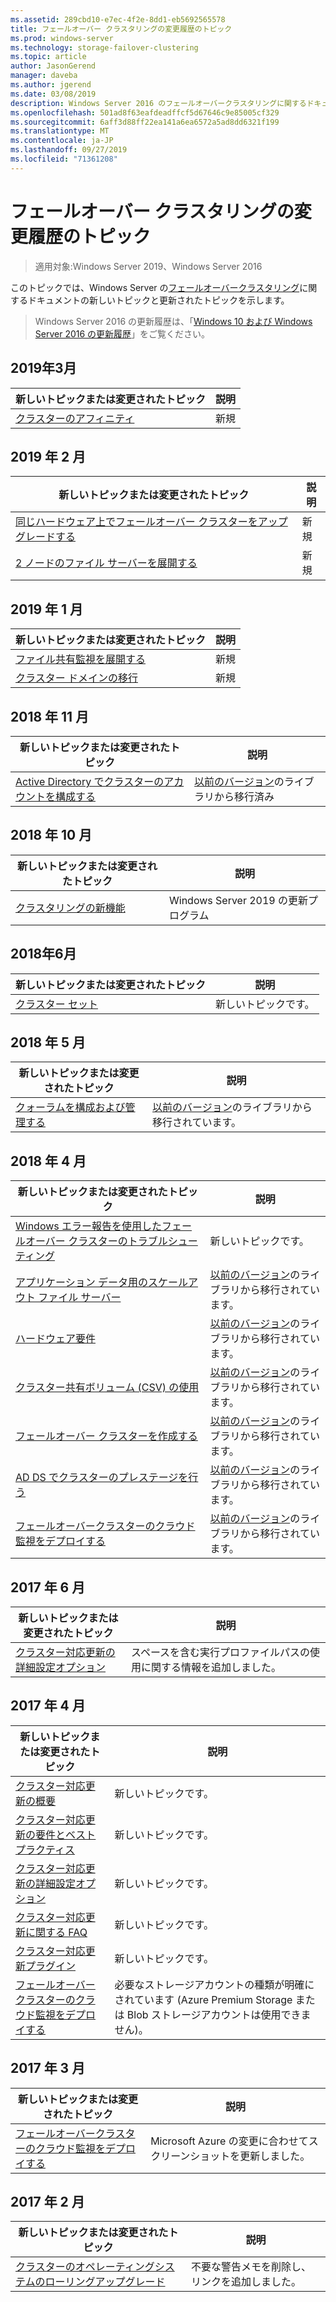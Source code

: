 ```yaml
---
ms.assetid: 289cbd10-e7ec-4f2e-8dd1-eb5692565578
title: フェールオーバー クラスタリングの変更履歴のトピック
ms.prod: windows-server
ms.technology: storage-failover-clustering
ms.topic: article
author: JasonGerend
manager: daveba
ms.author: jgerend
ms.date: 03/08/2019
description: Windows Server 2016 のフェールオーバークラスタリングに関するドキュメントの新しいトピックと更新されたトピック
ms.openlocfilehash: 501ad8f63eafdeadffcf5d67646c9e85005cf329
ms.sourcegitcommit: 6aff3d88ff22ea141a6ea6572a5ad8dd6321f199
ms.translationtype: MT
ms.contentlocale: ja-JP
ms.lasthandoff: 09/27/2019
ms.locfileid: "71361208"
---
```

# <a name="change-history-for-failover-clustering-topics"></a>フェールオーバー クラスタリングの変更履歴のトピック

>適用対象:Windows Server 2019、Windows Server 2016

このトピックでは、Windows Server の[フェールオーバークラスタリング](failover-clustering-overview.md)に関するドキュメントの新しいトピックと更新されたトピックを示します。

> Windows Server 2016 の更新履歴は、「[Windows 10 および Windows Server 2016 の更新履歴](https://support.microsoft.com/help/4000825/windows-10-and-windows-server-2016-update-history)」をご覧ください。

## <a name="march-2019"></a>2019年3月

|新しいトピックまたは変更されたトピック                                    |説明 |
|--------------------------------------------------------|------------|
|[クラスターのアフィニティ](cluster-affinity.md)| 新規     |

## <a name="february-2019"></a>2019 年 2 月

|新しいトピックまたは変更されたトピック                                    |説明 |
|--------------------------------------------------------|------------|
| [同じハードウェア上でフェールオーバー クラスターをアップグレードする](upgrade-option-same-hardware.md)| 新規 |
|[2 ノードのファイル サーバーを展開する](deploy-two-node-clustered-file-server.md)| 新規 |

## <a name="january-2019"></a>2019 年 1 月

|新しいトピックまたは変更されたトピック                                    |説明 |
|--------------------------------------------------------|------------|
|[ファイル共有監視を展開する](file-share-witness.md)    | 新規        |
|[クラスター ドメインの移行](cluster-domain-migration.md) | 新規        |

## <a name="november-2018"></a>2018 年 11 月

|新しいトピックまたは変更されたトピック|説明|
|---|---|
|[Active Directory でクラスターのアカウントを構成する](configure-ad-accounts.md)|[以前のバージョン](https://docs.microsoft.com/previous-versions/windows/it-pro/windows-server-2008-R2-and-2008/)のライブラリから移行済み|

## <a name="october-2018"></a>2018 年 10 月

|新しいトピックまたは変更されたトピック|説明|
|---|---|
|[クラスタリングの新機能](whats-new-in-failover-clustering.md)| Windows Server 2019 の更新プログラム|

## <a name="june-2018"></a>2018年6月

|新しいトピックまたは変更されたトピック|説明|
|---|---|
|[クラスター セット](../storage/storage-spaces/cluster-sets.md)| 新しいトピックです。|

## <a name="may-2018"></a>2018 年 5 月

|新しいトピックまたは変更されたトピック|説明|
|---|---|
|[クォーラムを構成および管理する](manage-cluster-quorum.md) | [以前のバージョン](https://docs.microsoft.com/previous-versions/windows/it-pro/windows-server-2012-R2-and-2012)のライブラリから移行されています。 |

## <a name="april-2018"></a>2018 年 4 月

|新しいトピックまたは変更されたトピック|説明|
|---|---|
|[Windows エラー報告を使用したフェールオーバー クラスターのトラブルシューティング](troubleshooting-using-WER-reports.md)| 新しいトピックです。 |
|[アプリケーション データ用のスケールアウト ファイル サーバー](sofs-overview.md)|[以前のバージョン](https://docs.microsoft.com/previous-versions/windows/it-pro/windows-server-2012-R2-and-2012)のライブラリから移行されています。|
|[ハードウェア要件](clustering-requirements.md)|[以前のバージョン](https://docs.microsoft.com/previous-versions/windows/it-pro/windows-server-2012-R2-and-2012)のライブラリから移行されています。|
|[クラスター共有ボリューム (CSV) の使用](failover-cluster-csvs.md)|[以前のバージョン](https://docs.microsoft.com/previous-versions/windows/it-pro/windows-server-2012-R2-and-2012)のライブラリから移行されています。|
|[フェールオーバー クラスターを作成する](create-failover-cluster.md)|[以前のバージョン](https://docs.microsoft.com/previous-versions/windows/it-pro/windows-server-2012-R2-and-2012)のライブラリから移行されています。|
|[AD DS でクラスターのプレステージを行う](prestage-cluster-adds.md)|[以前のバージョン](https://docs.microsoft.com/previous-versions/windows/it-pro/windows-server-2012-R2-and-2012)のライブラリから移行されています。|
|[フェールオーバークラスターのクラウド監視をデプロイする](deploy-cloud-witness.md)|[以前のバージョン](https://docs.microsoft.com/previous-versions/windows/it-pro/windows-server-2012-R2-and-2012)のライブラリから移行されています。|

## <a name="june-2017"></a>2017 年 6 月

|新しいトピックまたは変更されたトピック|説明|
|---|---|
|[クラスター対応更新の詳細設定オプション](cluster-aware-updating-options.md)|スペースを含む実行プロファイルパスの使用に関する情報を追加しました。|

## <a name="april-2017"></a>2017 年 4 月

|新しいトピックまたは変更されたトピック|説明|
|---|---|
|[クラスター対応更新の概要](cluster-aware-updating.md)|新しいトピックです。|
|[クラスター対応更新の要件とベスト プラクティス](cluster-aware-updating-requirements.md)|新しいトピックです。|
|[クラスター対応更新の詳細設定オプション](cluster-aware-updating-options.md)|新しいトピックです。|
|[クラスター対応更新に関する FAQ](cluster-aware-updating-faq.md)|新しいトピックです。|
|[クラスター対応更新プラグイン](cluster-aware-updating-plug-ins.md)|新しいトピックです。|
|[フェールオーバークラスターのクラウド監視をデプロイする](deploy-cloud-witness.md)|必要なストレージアカウントの種類が明確にされています (Azure Premium Storage または Blob ストレージアカウントは使用できません)。|

## <a name="march-2017"></a>2017 年 3 月

|新しいトピックまたは変更されたトピック|説明|
|---|---|
|[フェールオーバークラスターのクラウド監視をデプロイする](deploy-cloud-witness.md)| Microsoft Azure の変更に合わせてスクリーンショットを更新しました。|

## <a name="february-2017"></a>2017 年 2 月

|新しいトピックまたは変更されたトピック|説明|
|---|---|
|[クラスターのオペレーティングシステムのローリングアップグレード](Cluster-Operating-System-Rolling-Upgrade.md)|不要な警告メモを削除し、リンクを追加しました。|